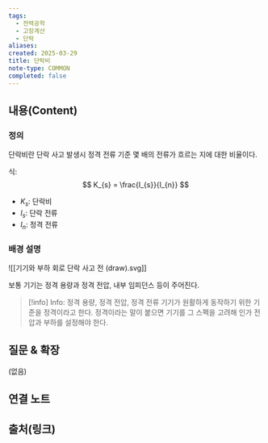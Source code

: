 ```yaml
---
tags:
  - 전력공학
  - 고장계산
  - 단락
aliases: 
created: 2025-03-29
title: 단락비
note-type: COMMON
completed: false
---
```


## 내용(Content)

### 정의

단락비란 단락 사고 발생시 정격 전류 기준 몇 배의 전류가 흐르는 지에 대한 비율이다. 

식:
$$
K_{s} = \frac{I_{s}}{I_{n}}
$$

- $K_{s}$: 단락비
- $I_{s}$: 단락 전류
- $I_{n}$: 정격 전류

### 배경 설명

![[기기와 부하 회로 단락 사고 전 (draw).svg]]

보통 기기는 정격 용량과 정격 전압, 내부 임피던스 등이 주어진다.


>[!info] Info: 정격 용량, 정격 전압, 정격 전류
>기기가 원활하게 동작하기 위한 기준을 정격이라고 한다. 정격이라는 말이 붙으면 기기를 그 스펙을 고려해 인가 전압과 부하를 설정해야 한다.





## 질문 & 확장

(없음)

## 연결 노트

## 출처(링크)

